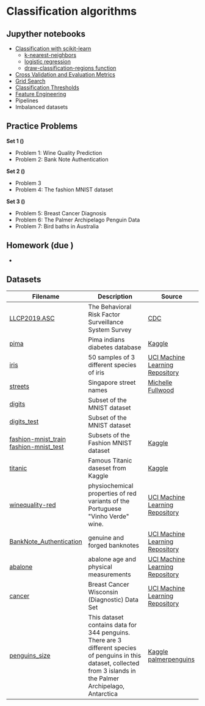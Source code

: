 # Classification algorithms

## Jupyther notebooks

- [Classification with scikit-learn](https://nbviewer.jupyter.org/github/um-perez-alvaro/Data-Science-Practice/blob/master/Jupyter%20Notebooks/Classification/notebooks/Part%20I%20Classification%20with%20scikit%20learn.ipynb)
    * [k-nearest-neighbors](https://nbviewer.jupyter.org/github/um-perez-alvaro/Data-Science-Practice/blob/master/Jupyter%20Notebooks/Classification/notebooks/k-nearest%20neighbors.ipynb)
    * [logistic regression](https://nbviewer.jupyter.org/github/um-perez-alvaro/Data-Science-Practice/blob/master/Jupyter%20Notebooks/Classification/notebooks/Logistic%20Regression%20.ipynb)  
    * [draw-classification-regions function](https://github.com/um-perez-alvaro/Data-Science-Practice/blob/master/Jupyter%20Notebooks/Classification/notebooks/functions.py)
- [Cross Validation and Evaluation Metrics](https://nbviewer.org/github/um-perez-alvaro/Data-Science-Practice/blob/master/Jupyter%20Notebooks/Classification/notebooks/Part%20II%20-%20Classification%20Metrics%20and%20Cross%20Validation.ipynb)
- [Grid Search](https://nbviewer.org/github/um-perez-alvaro/Data-Science-Practice/blob/master/Jupyter%20Notebooks/Classification/notebooks/Part%20III.%20Grid%20Search.ipynb)
- [Classification Thresholds](https://nbviewer.org/github/um-perez-alvaro/Data-Science-Practice/blob/master/Jupyter%20Notebooks/Classification/notebooks/Part%20IV.%20Adjusting%20the%20classification%20threshold.ipynb)
- [Feature Engineering](https://nbviewer.org/github/um-perez-alvaro/Data-Science-Practice/blob/master/Jupyter%20Notebooks/Classification/notebooks/Part%20V.%20Feature%20Engineering.ipynb)
- Pipelines
- Imbalanced datasets
 
## Practice Problems

**Set 1 ()**

- Problem 1: Wine Quality Prediction
- Problem 2: Bank Note Authentication

**Set 2 ()**

- Problem 3
- Problem 4: The fashion MNIST dataset

**Set 3 ()**
- Problem 5: Breast Cancer Diagnosis
- Problem 6: The Palmer Archipelago Penguin Data
- Problem 7: Bird baths in Australia

## Homework (due )

- 


## Datasets

Filename | Description |  Source
--- | --- |  --- 
[LLCP2019.ASC](https://www.cdc.gov/brfss/annual_data/2019/files/LLCP2019ASC.zip) | The Behavioral Risk Factor Surveillance System Survey | [CDC](https://www.cdc.gov/brfss/annual_data/annual_2019.html)
[pima](https://raw.githubusercontent.com/um-perez-alvaro/Data-Science-Practice/master/Data/pima.csv) | Pima indians diabetes database | [Kaggle](https://www.kaggle.com/uciml/pima-indians-diabetes-database)
[iris](https://raw.githubusercontent.com/um-perez-alvaro/Data-Science-Practice/master/Data/iris.csv) | 50 samples of 3 different species of iris | [UCI Machine Learning Repository](https://archive.ics.uci.edu/ml/datasets/iris)
[streets](https://raw.githubusercontent.com/um-perez-alvaro/Data-Science-Practice/master/Data/streets.csv) | Singapore street names | [Michelle Fullwood](https://michelleful.github.io/code-blog/2015/04/24/sgmap/)
[digits](https://raw.githubusercontent.com/um-perez-alvaro/Data-Science-Practice/master/Data/digits.csv) | Subset of the MNIST dataset 
[digits_test](https://raw.githubusercontent.com/um-perez-alvaro/Data-Science-Practice/master/Data/digits_test.csv) | Subset of the MNIST dataset
[fashion-mnist_train](https://raw.githubusercontent.com/um-perez-alvaro/Data-Science-Theory/master/Data/fashion-mnist_train.csv) </br> [fashion-mnist_test](https://raw.githubusercontent.com/um-perez-alvaro/Data-Science-Theory/master/Data/fashion-mnist_test.csv) | Subsets of the Fashion MNIST dataset | [Kaggle](https://www.kaggle.com/c/insar-fashion-mnist-challenge)
[titanic](https://raw.githubusercontent.com/um-perez-alvaro/Data-Science-Practice/master/Data/titanic.csv) | Famous Titanic daseset from Kaggle | [Kaggle](https://www.kaggle.com/c/titanic)
[winequality-red](https://raw.githubusercontent.com/um-perez-alvaro/Data-Science-Practice/master/Data/winequality-red.csv) |  physiochemical properties of red variants of the Portuguese "Vinho Verde" wine. | [UCI Machine Learning Repository](https://archive.ics.uci.edu/ml/datasets/wine+quality)
[BankNote_Authentication](https://raw.githubusercontent.com/um-perez-alvaro/Data-Science-Practice/master/Data/BankNote_Authentication.csv) | genuine and forged banknotes | [UCI Machine Learning Repository](https://archive.ics.uci.edu/ml/datasets/banknote+authentication)
[abalone](https://raw.githubusercontent.com/um-perez-alvaro/Data-Science-Practice/master/Data/abalone.csv) |  abalone age and physical measurements | [UCI Machine Learning Repository](https://archive.ics.uci.edu/ml/datasets/abalone)
[cancer](https://raw.githubusercontent.com/um-perez-alvaro/Data-Science-Practice/master/Data/cancer.csv) | Breast Cancer Wisconsin (Diagnostic) Data Set | [UCI Machine Learning Repository](https://archive.ics.uci.edu/ml/datasets/Breast+Cancer+Wisconsin+(Diagnostic))
[penguins_size](https://raw.githubusercontent.com/um-perez-alvaro/Data-Science-Theory/master/Data/penguins_size.csv) | This dataset contains data for 344 penguins. There are 3 different species of penguins in this dataset, collected from 3 islands in the Palmer Archipelago, Antarctica | [Kaggle](https://www.kaggle.com/parulpandey/palmer-archipelago-antarctica-penguin-data) </br> [palmerpenguins](https://allisonhorst.github.io/palmerpenguins/)
